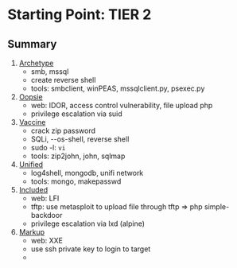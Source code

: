 # Starting Point: TIER 2

## Summary

1. [Archetype](./1.%20Archetype.md)
    - smb, mssql
    - create reverse shell
    - tools: smbclient, winPEAS, mssqlclient.py, psexec.py
2. [Oopsie](./2.%20Oopsie.md)
    - web: IDOR, access control vulnerability, file upload php
    - privilege escalation via suid
3. [Vaccine](./3.%20Vaccine.md)
    - crack zip password
    - SQLi, --os-shell, reverse shell
    - sudo -l: `vi`
    - tools: zip2john, john, sqlmap
4. [Unified](./4.%20Unified.md)
    - log4shell, mongodb, unifi network
    - tools: mongo, makepasswd
5. [Included](./5.%20Included.md)
    - web: LFI
    - tftp: use metasploit to upload file through tftp => php simple-backdoor
    - privilege escalation via lxd (alpine)
6. [Markup](./6.%20Markup.md)
    - web: XXE
    - use ssh private key to login to target
    - 